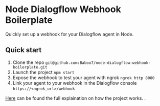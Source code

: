 # Node Dialogflow Webhook Boilerplate

Quickly set up a webhook for your Dialogflow agent in Node.

## Quick start

1. Clone the repo `git@github.com:Baboo7/node-dialogflow-webhook-boilerplate.git`
1. Launch the project `npm start`
1. Expose the webhook to test your agent with ngrok `ngrok http 8080`
1. Link your agent to your webhook in the Dialogflow console `https://<ngrok_url>/webhook`

[Here](https://sipios.com/blog/webhook-example-how-to-build-a-chatbot-from-scratch) can be found the full explaination on how the project works.
.
